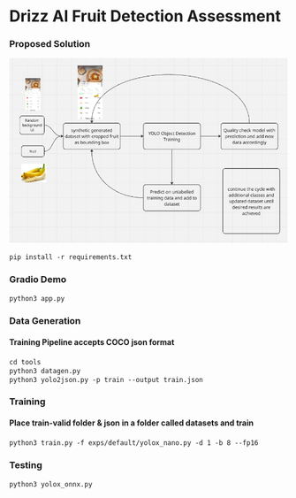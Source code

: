 # Drizz AI Fruit Detection Assessment #


### Proposed Solution ###

![flow.png](flow.png)

```commandline
pip install -r requirements.txt
```

### Gradio Demo ###

```commandline
python3 app.py
```

### Data Generation ###

#### Training Pipeline accepts COCO json format ####
```commandline
cd tools
python3 datagen.py
python3 yolo2json.py -p train --output train.json
```

### Training ###

#### Place train-valid folder & json in a folder called datasets and train #### 

```commandline
python3 train.py -f exps/default/yolox_nano.py -d 1 -b 8 --fp16
```

### Testing ###

```commandline
python3 yolox_onnx.py
```



